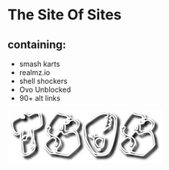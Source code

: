 # The Site Of Sites
## containing: 
- smash karts
- realmz.io
- shell shockers
- Ovo Unblocked
- 90+ alt links
<img src="tsos.png">
